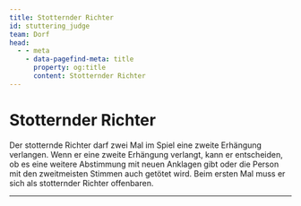 ```yaml
---
title: Stotternder Richter
id: stuttering_judge
team: Dorf
head:
  - - meta
    - data-pagefind-meta: title
      property: og:title
      content: Stotternder Richter
---
```


# Stotternder Richter <TeamBadge team="Dorf" />

Der stotternde Richter darf zwei Mal im Spiel eine zweite Erhängung verlangen. Wenn er eine zweite Erhängung verlangt, kann er entscheiden, ob es eine weitere Abstimmung mit neuen Anklagen gibt oder die Person mit den zweitmeisten Stimmen auch getötet wird. Beim ersten Mal muss er sich als stotternder Richter offenbaren.

---